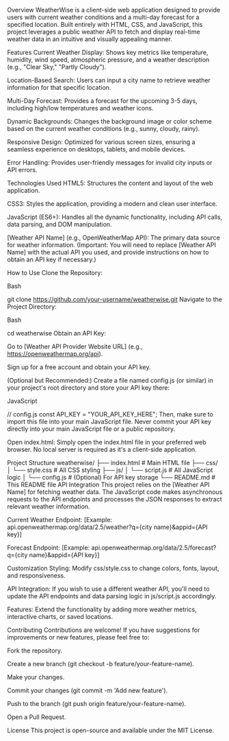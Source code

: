 Overview
WeatherWise is a client-side web application designed to provide users with current weather conditions and a multi-day forecast for a specified location. Built entirely with HTML, CSS, and JavaScript, this project leverages a public weather API to fetch and display real-time weather data in an intuitive and visually appealing manner.

Features
Current Weather Display: Shows key metrics like temperature, humidity, wind speed, atmospheric pressure, and a weather description (e.g., "Clear Sky," "Partly Cloudy").

Location-Based Search: Users can input a city name to retrieve weather information for that specific location.

Multi-Day Forecast: Provides a forecast for the upcoming 3-5 days, including high/low temperatures and weather icons.

Dynamic Backgrounds: Changes the background image or color scheme based on the current weather conditions (e.g., sunny, cloudy, rainy).

Responsive Design: Optimized for various screen sizes, ensuring a seamless experience on desktops, tablets, and mobile devices.

Error Handling: Provides user-friendly messages for invalid city inputs or API errors.

Technologies Used
HTML5: Structures the content and layout of the web application.

CSS3: Styles the application, providing a modern and clean user interface.

JavaScript (ES6+): Handles all the dynamic functionality, including API calls, data parsing, and DOM manipulation.

[Weather API Name] (e.g., OpenWeatherMap API): The primary data source for weather information. (Important: You will need to replace [Weather API Name] with the actual API you used, and provide instructions on how to obtain an API key if necessary.)

How to Use
Clone the Repository:

Bash

git clone https://github.com/your-username/weatherwise.git
Navigate to the Project Directory:

Bash

cd weatherwise
Obtain an API Key:

Go to [Weather API Provider Website URL] (e.g., https://openweathermap.org/api).

Sign up for a free account and obtain your API key.

(Optional but Recommended:) Create a file named config.js (or similar) in your project's root directory and store your API key there:

JavaScript

// config.js
const API_KEY = "YOUR_API_KEY_HERE";
Then, make sure to import this file into your main JavaScript file. Never commit your API key directly into your main JavaScript file or a public repository.

Open index.html: Simply open the index.html file in your preferred web browser. No local server is required as it's a client-side application.

Project Structure
weatherwise/
├── index.html          # Main HTML file
├── css/
│   └── style.css       # All CSS styling
├── js/
│   └── script.js       # All JavaScript logic
│   └── config.js       # (Optional) For API key storage
└── README.md           # This README file
API Integration
This project relies on the [Weather API Name] for fetching weather data. The JavaScript code makes asynchronous requests to the API endpoints and processes the JSON responses to extract relevant weather information.

Current Weather Endpoint: [Example: api.openweathermap.org/data/2.5/weather?q={city name}&appid={API key}]

Forecast Endpoint: [Example: api.openweathermap.org/data/2.5/forecast?q={city name}&appid={API key}]

Customization
Styling: Modify css/style.css to change colors, fonts, layout, and responsiveness.

API Integration: If you wish to use a different weather API, you'll need to update the API endpoints and data parsing logic in js/script.js accordingly.

Features: Extend the functionality by adding more weather metrics, interactive charts, or saved locations.

Contributing
Contributions are welcome! If you have suggestions for improvements or new features, please feel free to:

Fork the repository.

Create a new branch (git checkout -b feature/your-feature-name).

Make your changes.

Commit your changes (git commit -m 'Add new feature').

Push to the branch (git push origin feature/your-feature-name).

Open a Pull Request.

License
This project is open-source and available under the MIT License.
